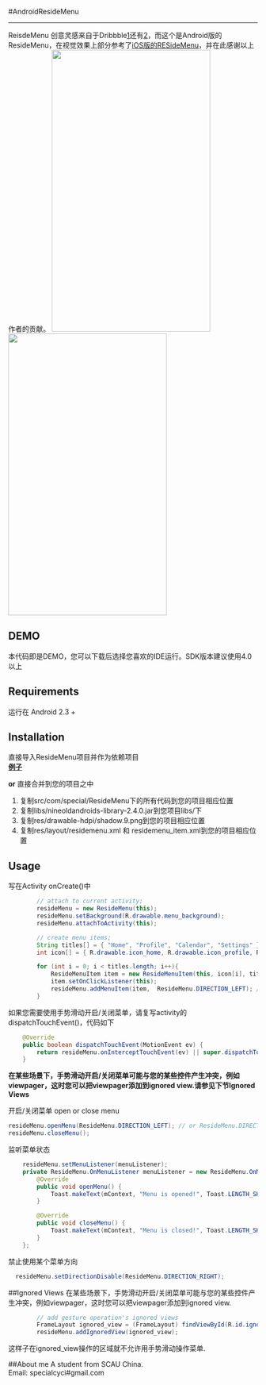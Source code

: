 #AndroidResideMenu

------

ReisdeMenu 创意灵感来自于Dribbble[1][1]还有[2][2]，而这个是Android版的ResideMenu，在视觉效果上部分参考了[iOS版的RESideMenu][3]，并在此感谢以上作者的贡献。
<img src="https://github.com/SpecialCyCi/AndroidResideMenu/raw/master/1.png" width="320" height="568" />
<img src="https://github.com/SpecialCyCi/AndroidResideMenu/raw/master/2.gif" width="320" height="568" />

## DEMO

本代码即是DEMO，您可以下载后选择您喜欢的IDE运行。SDK版本建议使用4.0以上

## Requirements

运行在 Android 2.3 +

## Installation

 直接导入ResideMenu项目并作为依赖项目<br>
 **[例子][6]**

**or**
 直接合并到您的项目之中

 1. 复制src/com/special/ResideMenu下的所有代码到您的项目相应位置
 2. 复制libs/nineoldandroids-library-2.4.0.jar到您项目libs/下
 3. 复制res/drawable-hdpi/shadow.9.png到您的项目相应位置
 4. 复制res/layout/residemenu.xml 和 residemenu_item.xml到您的项目相应位置

## Usage
写在Activity onCreate()中
```java
        // attach to current activity;
        resideMenu = new ResideMenu(this);
        resideMenu.setBackground(R.drawable.menu_background);
        resideMenu.attachToActivity(this);

        // create menu items;
        String titles[] = { "Home", "Profile", "Calendar", "Settings" };
        int icon[] = { R.drawable.icon_home, R.drawable.icon_profile, R.drawable.icon_calendar, R.drawable.icon_settings };

        for (int i = 0; i < titles.length; i++){
            ResideMenuItem item = new ResideMenuItem(this, icon[i], titles[i]);
            item.setOnClickListener(this);
            resideMenu.addMenuItem(item,  ResideMenu.DIRECTION_LEFT); // or  ResideMenu.DIRECTION_RIGHT
        }
```
如果您需要使用手势滑动开启/关闭菜单，请复写activity的dispatchTouchEvent()，代码如下
```java
    @Override
    public boolean dispatchTouchEvent(MotionEvent ev) {
        return resideMenu.onInterceptTouchEvent(ev) || super.dispatchTouchEvent(ev);
    }
```
**在某些场景下，手势滑动开启/关闭菜单可能与您的某些控件产生冲突，例如viewpager，这时您可以把viewpager添加到ignored view.请参见下节Ignored Views**

开启/关闭菜单
open or close menu
```java
resideMenu.openMenu(ResideMenu.DIRECTION_LEFT); // or ResideMenu.DIRECTION_RIGHT
resideMenu.closeMenu();
```
监听菜单状态
```java
    resideMenu.setMenuListener(menuListener);
    private ResideMenu.OnMenuListener menuListener = new ResideMenu.OnMenuListener() {
        @Override
        public void openMenu() {
            Toast.makeText(mContext, "Menu is opened!", Toast.LENGTH_SHORT).show();
        }

        @Override
        public void closeMenu() {
            Toast.makeText(mContext, "Menu is closed!", Toast.LENGTH_SHORT).show();
        }
    };
```

禁止使用某个菜单方向
```java
  resideMenu.setDirectionDisable(ResideMenu.DIRECTION_RIGHT);
```


##Ignored Views
在某些场景下，手势滑动开启/关闭菜单可能与您的某些控件产生冲突，例如viewpager，这时您可以把viewpager添加到ignored view.
```java
        // add gesture operation's ignored views
        FrameLayout ignored_view = (FrameLayout) findViewById(R.id.ignored_view);
        resideMenu.addIgnoredView(ignored_view);
```
这样子在ignored_view操作的区域就不允许用手势滑动操作菜单.

##About me
A student from SCAU China.<br>
Email: specialcyci#gmail.com

[1]: http://dribbble.com/shots/1116265-Instasave-iPhone-App
[2]: http://dribbble.com/shots/1114754-Social-Feed-iOS7
[3]: https://github.com/romaonthego/RESideMenu
[4]: http://dribbble.com/shots/1116265-Instasave-iPhone-App
[5]: http://dribbble.com/shots/1114754-Social-Feed-iOS7
[6]: https://github.com/SpecialCyCi/AndroidResideMenu/blob/master/ResideMenuDemo/project.properties
